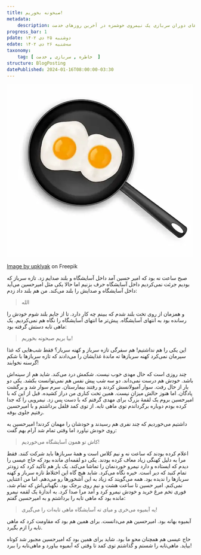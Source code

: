 ```yaml
---
title: صبحونه بخوریم!
metadata:
    description: خاطره‌های دوران سربازی یک نیمروی خوشمزه در آخرین روزهای خدمت
progress_bar: 1
pdate: دو‌شنبه ۲۵ دی ۱۴۰۲
edate: سه‌شنبه ۲۶ دی ۱۴۰۲    
taxonomy:
    tag: [ خاطره , سربازی , خدمت  ]
structure: BlogPosting
datePublished: 2024-01-16T08:00:00-03:30
---
```

![ نیمرو ](fried-eggs-frying-pan.webp?classes=center&loading=lazy)
<div class="align-center">
<a href="https://www.freepik.com/free-vector/fried-eggs-frying-pan-top-view-isolated_9396083.htm#query=Fried%20egg&position=9&from_view=search&track=ais&uuid=527d51f4-5c41-424f-92de-db202e428908">Image by upklyak</a> on Freepik
</div>

صبح ساعت نه بود که امیر حسین آمد داخل آسایشگاه و بلند صدایم زد. تازه سرباز که بودیم جرئت نمی‌کردیم داخل آسایشگاه حرف بزنیم اما حالا یکی مثل امیرحسین می‌آید داخل آسایشگاه و صدایش را بلند می‌کند. من هم بلند داد زدم:

> الله

و همزمان از روی تخت بلند شدم که ببینم چه کار دارد. تا از جایم بلند شوم خودش را رسانده بود به انتهای آسایشگاه. پبش‌تر ما  انتهای آسایشگاه را نگاه هم نمی‌کردیم. یک ماهی تابه دستش گرفته بود:

> بیا بریم صبحونه بخوریم!

این یکی را هم نداشتیم! هم سفرگی تازه سرباز و کهنه سرباز؟ فقط شب‌هایی که غذا سیرمان نمی‌کرد کهنه سربازها ته ماندهٔ غذایشان را می‌دادند که تازه سربازها با شکم گرسنه نخوابند!

چند روزی است که حال مهدی خوب نیست. شکمش درد می‌کند. شاید هم از سینه‌اش باشد. خودش هم درست نمی‌داند. دو سه شب پیش نفس هم نمی‌توانست بکشد. یکی دو بار از حال رفت. سوار آمبولانسش کردند و رفتند بیمارستان. سرم سوار شد و برگشت پادگان. اما هنوز حالش میزان نیست. همین تخت کناری من دراز کشیده. قبل از این که با امیرحسین بروم یک لقمهٔ بزرگ برای مهدی گرفتم که با دست پس زد. نیمرویی را که جدا کرده بودم دوباره برگرداندم توی ماهی تابه. از توی کمد فلفل برداشتم و با امیرحسین رفتیم جلوی بوفه. 

داشتیم می‌خوردیم که چند نفری هم رسیدند و خودشان را مهمان کردند! امیرحسین به روی خودش نیاورد اما وقتی تمام شد آرام بهم گفت:

> کاش تو همون آسایشگاه می‌خوردیم!

اعلام کرده بودند که ساعت نه و نیم کلاس است و همهٔ سربازها باید شرکت کنند. فقط مرا به دلیل کهنگی زیاد معاف کرده بودند. یکی دو لقمه‌ای مانده بود که حاج عیسی را دیدم که ایستاده و دارد نیمرو خوردنمان را تماشا می‌کند. یک بار هم تأکید کرد که زودتر تمام کنید که دیر است. خیره نگاه می‌کرد. شاید هیچ گاه این اختلاط تازه سرباز و کهنه سربازها را ندیده بود. همه می‌گویند که زیاد به این آشخورها رو می‌دهم. اما من اعتنایی نمی‌کنم. امیر حسین تا ساعت هشت و نیم روی برجک بود. نگهبانی‌اش که تمام شد، فوری تخم مرغ خرید و خودش نیمرو کرد و آمد مرا صدا کرد. به اندازهٔ یک لقمه نیمرو مانده بود که ماهی تابه را برداشتم و به امیرحسین گفتم:

> یه آبمیوه می‌خری و میای ته آسایشگاه ماهی تابه‌ات را می‌گیری!

آبمیوه بهانه بود. امیرحسین هم می‌دانست. برای همین هم بود که مقاومت کرد که ماهی تابه را ازم بگیرد. 

حاج عیسی هم همچنان محو ما بود. شاید برای همین بود که امیرحسین مجبور شد کوتاه بیاید. ماهی‌تابه را شستم و گذاشتم توی کمد تا وقتی که آبمیوه بیاورد و ماهی‌تابه را ببرد!
